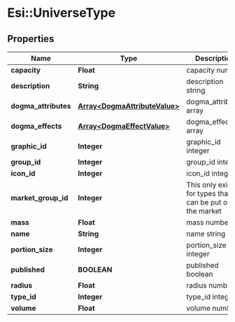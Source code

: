 # Esi::UniverseType

## Properties
Name | Type | Description | Notes
------------ | ------------- | ------------- | -------------
**capacity** | **Float** | capacity number | [optional] 
**description** | **String** | description string | 
**dogma_attributes** | [**Array&lt;DogmaAttributeValue&gt;**](DogmaAttributeValue.md) | dogma_attributes array | [optional] 
**dogma_effects** | [**Array&lt;DogmaEffectValue&gt;**](DogmaEffectValue.md) | dogma_effects array | [optional] 
**graphic_id** | **Integer** | graphic_id integer | [optional] 
**group_id** | **Integer** | group_id integer | 
**icon_id** | **Integer** | icon_id integer | [optional] 
**market_group_id** | **Integer** | This only exists for types that can be put on the market | [optional] 
**mass** | **Float** | mass number | [optional] 
**name** | **String** | name string | 
**portion_size** | **Integer** | portion_size integer | [optional] 
**published** | **BOOLEAN** | published boolean | 
**radius** | **Float** | radius number | [optional] 
**type_id** | **Integer** | type_id integer | 
**volume** | **Float** | volume number | [optional] 


